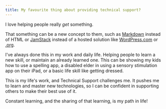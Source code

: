 ```yaml
---
title: My favourite thing about providing technical support?
---
```



I love helping people really *get* something.

That something can be a new concept to them, such as [Markdown](http://markdown-here.com/) instead of HTML or [JamStack](https://jamstack.org/) instead of a hosted solution like [WordPress.com](https://wordpress.com/) or [.org](https://wordpress.org/).

I've always done this in my work and daily life. Helping people to learn a new skill, or maintain an already learned one. This can be showing my kids how to use a spelling app, a disabled elder in using a sensory stimulation app on their iPad, or a basic life skill like getting dressed.

This is my life's work, and Technical Support challenges me. It pushes me to learn and master new technologies, so I can be confident in supporting others to make their best use of it. 

Constant learning, and the sharing of that learning, is my path in life! 

